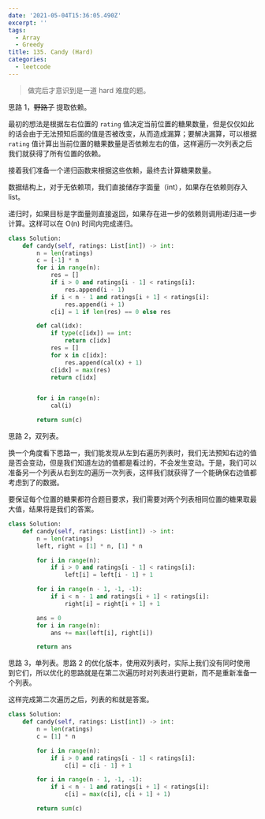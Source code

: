 ```yaml
---
date: '2021-05-04T15:36:05.490Z'
excerpt: ''
tags:
  - Array
  - Greedy
title: 135. Candy (Hard)
categories:
  - leetcode
---
```


> 做完后才意识到是一道 hard 难度的题。

思路 1，~~野路子~~ 提取依赖。

最初的想法是根据左右位置的 `rating` 值决定当前位置的糖果数量，但是仅仅如此的话会由于无法预知后面的值是否被改变，从而造成漏算；要解决漏算，可以根据 `rating` 值计算出当前位置的糖果数量是否依赖左右的值，这样遍历一次列表之后我们就获得了所有位置的依赖。

接着我们准备一个递归函数来根据这些依赖，最终去计算糖果数量。

数据结构上，对于无依赖项，我们直接储存字面量（int），如果存在依赖则存入 list。

递归时，如果目标是字面量则直接返回，如果存在进一步的依赖则调用递归进一步计算。这样可以在 O(n) 时间内完成递归。

```python
class Solution:
    def candy(self, ratings: List[int]) -> int:
        n = len(ratings)
        c = [-1] * n
        for i in range(n):
            res = []
            if i > 0 and ratings[i - 1] < ratings[i]:
                res.append(i - 1)
            if i < n - 1 and ratings[i + 1] < ratings[i]:
                res.append(i + 1)
            c[i] = 1 if len(res) == 0 else res

        def cal(idx):
            if type(c[idx]) == int:
                return c[idx]
            res = []
            for x in c[idx]:
                res.append(cal(x) + 1)
            c[idx] = max(res)
            return c[idx]


        for i in range(n):
            cal(i)

        return sum(c)
```

思路 2，双列表。

换一个角度看下思路一，我们能发现从左到右遍历列表时，我们无法预知右边的值是否会变动，但是我们知道左边的值都是看过的，不会发生变动。于是，我们可以准备另一个列表从右到左的遍历一次列表，这样我们就获得了一个能确保右边值都考虑到了的数据。

要保证每个位置的糖果都符合题目要求，我们需要对两个列表相同位置的糖果取最大值，结果将是我们的答案。

```python
class Solution:
    def candy(self, ratings: List[int]) -> int:
        n = len(ratings)
        left, right = [1] * n, [1] * n

        for i in range(n):
            if i > 0 and ratings[i - 1] < ratings[i]:
                left[i] = left[i - 1] + 1

        for i in range(n - 1, -1, -1):
            if i < n - 1 and ratings[i + 1] < ratings[i]:
                right[i] = right[i + 1] + 1

        ans = 0
        for i in range(n):
            ans += max(left[i], right[i])

        return ans
```

思路 3，单列表。思路 2 的优化版本，使用双列表时，实际上我们没有同时使用到它们，所以优化的思路就是在第二次遍历时对列表进行更新，而不是重新准备一个列表。

这样完成第二次遍历之后，列表的和就是答案。

```python
class Solution:
    def candy(self, ratings: List[int]) -> int:
        n = len(ratings)
        c = [1] * n

        for i in range(n):
            if i > 0 and ratings[i - 1] < ratings[i]:
                c[i] = c[i - 1] + 1

        for i in range(n - 1, -1, -1):
            if i < n - 1 and ratings[i + 1] < ratings[i]:
                c[i] = max(c[i], c[i + 1] + 1)

        return sum(c)
```
